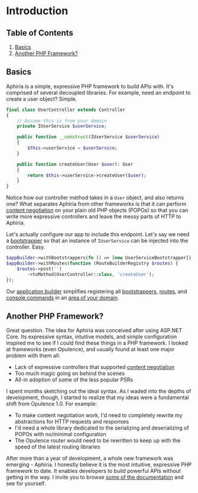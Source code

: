 <h1 id="doc-title">Introduction</h1>

<nav class="toc-nav" markdown="1">

<div class="toc-nav-contents" markdown="1">

<h2 id="table-of-contents">Table of Contents</h2>

1. [Basics](#basics)
2. [Another PHP Framework?](#another-php-framework)

</div>

</nav>

<h2 id="basics">Basics</h2>

Aphiria is a simple, expressive PHP framework to build APIs with.  It's comprised of several decoupled libraries.  For example, need an endpoint to create a user object?  Simple.

```php
final class UserController extends Controller
{
    // Assume this is from your domain
    private IUserService $userService;

    public function __construct(IUserService $userService)
    {
        $this->userService = $userService;
    }

    public function createUser(User $user): User
    {
        return $this->userService->createUser($user);
    }
}
```

Notice how our controller method takes in a `User` object, and also returns one?  What separates Aphiria from other frameworks is that it can perform [content negotiation](content-negotiation.md) on your plain old PHP objects (POPOs) so that you can write more expressive controllers and leave the messy parts of HTTP to Aphiria.

Let's actually configure our app to include this endpoint.  Let's say we need a [bootstrapper](bootstrappers.md) so that an instance of `IUserService` can be injected into the controller.  Easy.

```php
$appBuilder->withBootstrappers(fn () => [new UserServiceBootstrapper]);
$appBuilder->withRoutes(function (RouteBuilderRegistry $routes) {
    $routes->post('')
        ->toMethod(UserController::class, 'createUser');
});
```

Our [application builder](configuring.md) simplifies registering all [bootstrappers](bootstrappers.md), [routes](routing.md), and [console commands](console.md) in an [area of your domain](configuring.md#modules).

<h2 id="another-php-framework">Another PHP Framework?</h2>

Great question.  The idea for Aphiria was conceived after using ASP.NET Core.  Its expressive syntax, intuitive models, and simple configuration inspired me to see if I could find these things in a PHP framework.  I looked at frameworks (even Opulence), and usually found at least one major problem with them all:
 
* Lack of expressive controllers that supported [content negotiation](content-negotiation.md)
* Too much magic going on behind the scenes
* All-in adoption of some of the less popular PSRs

I spent months sketching out the ideal syntax.  As I waded into the depths of development, though, I started to realize that my ideas were a fundamental shift from Opulence 1.0.  For example:
  
* To make content negotiation work, I'd need to completely rewrite my abstractions for HTTP requests and responses
* I'd need a whole library dedicated to the serializing and deserializing of POPOs with no/minimal configuration
* The Opulence router would need to be rewritten to keep up with the speed of the latest routing libraries

After more than a year of development, a whole new framework was emerging - Aphiria.  I honestly believe it is the most intuitive, expressive PHP framework to date.  It enables developers to build powerful APIs without getting in the way.  I invite you to browse [some of the documentation](controllers.md) and see for yourself.

